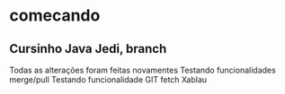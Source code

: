 # comecando
## Cursinho Java Jedi, branch
Todas as alterações foram feitas novamentes
Testando funcionalidades merge/pull
Testando funcionalidade GIT fetch
Xablau
